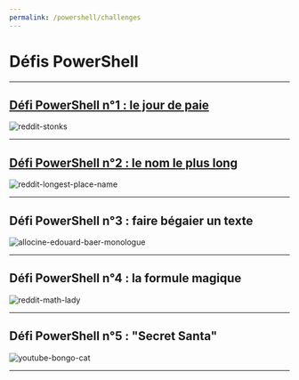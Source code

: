 ```yaml
---
permalink: /powershell/challenges
---
```


# Défis PowerShell

---

<h2><a href target="/powershell/challenges/jour-de-paie">Défi PowerShell n°1 : le jour de paie</a></h2>

![reddit-stonks](https://i.redd.it/hhf9n3zbpg741.png)

---

<h2><a href target="/powershell/challenges/le-nom-le-plus-long">Défi PowerShell n°2 : le nom le plus long</a></h2>

![reddit-longest-place-name](https://i.redd.it/gn5400czcho51.jpg)

---

## Défi PowerShell n°3 : faire bégaier un texte

![allocine-edouard-baer-monologue](https://fr.web.img3.acsta.net/newsv7/20/01/20/10/45/2601059.jpg)

---

## Défi PowerShell n°4 : la formule magique

![reddit-math-lady](https://i.redd.it/if3ldk2w2j841.jpg)

---

## Défi PowerShell n°5 : "Secret Santa"

![youtube-bongo-cat](https://i.ytimg.com/vi/f22bJuni2KQ/hqdefault.jpg)

---
